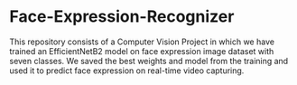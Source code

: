 # Face-Expression-Recognizer
This repository consists of a Computer Vision Project in which we have trained an EfficientNetB2 model on face expression image dataset with seven classes. We saved the best weights and model from the training and used it to predict face expression on real-time video capturing.
